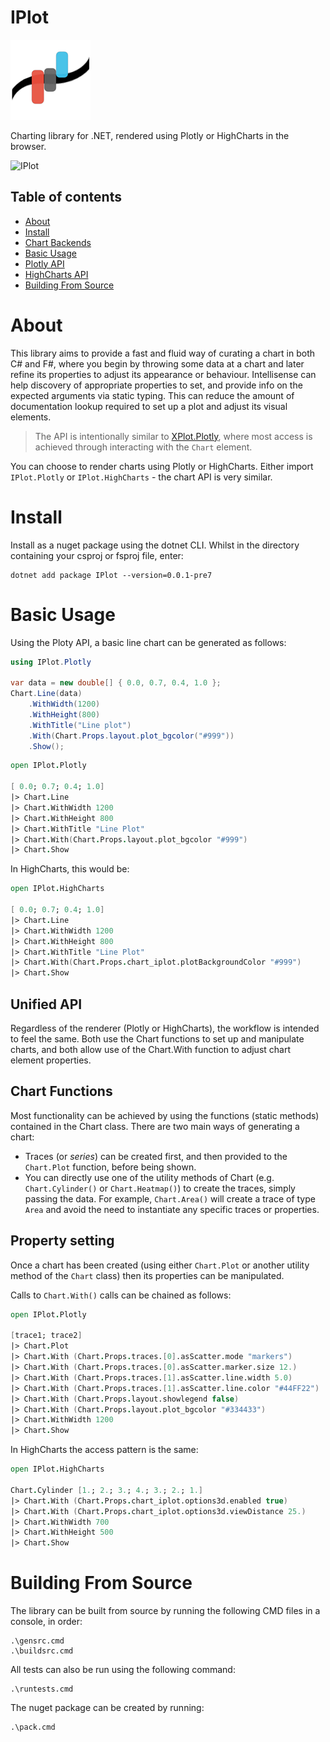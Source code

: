 # IPlot

![IPlot](https://github.com/malisimo/IPlot/raw/main/Icon.png)

Charting library for .NET, rendered using Plotly or HighCharts in the browser.


![IPlot](https://user-images.githubusercontent.com/24556021/101267338-64526e80-374f-11eb-9eec-ba6804b7c51d.png)

## Table of contents

- [About](#about)
- [Install](#install)
- [Chart Backends](#chart-backends)
- [Basic Usage](#basic-usage)
- [Plotly API](https://github.com/malisimo/iplot/blob/master/src/IPlot.Plotly/ReadMe.md)
- [HighCharts API](https://github.com/malisimo/iplot/blob/master/src/IPlot.HighCharts/ReadMe.md)
- [Building From Source](#building-from-source)

# About

This library aims to provide a fast and fluid way of curating a chart in both C# and F#, where you begin by throwing some data at a chart and later refine its properties to adjust its appearance or behaviour.  Intellisense can help discovery of appropriate properties to set, and provide info on the expected arguments via static typing.  This can reduce the amount of documentation lookup required to set up a plot and adjust its visual elements.

> The API is intentionally similar to [XPlot.Plotly](https://fslab.org/XPlot/), where most access is achieved through interacting with the ```Chart``` element.

You can choose to render charts using Plotly or HighCharts. Either import ```IPlot.Plotly``` or ```IPlot.HighCharts``` - the chart API is very similar.

# Install

Install as a nuget package using the dotnet CLI.  Whilst in the directory containing your csproj or fsproj file, enter:

```
dotnet add package IPlot --version=0.0.1-pre7
```

# Basic Usage

Using the Ploty API, a basic line chart can be generated as follows:

```csharp
using IPlot.Plotly

var data = new double[] { 0.0, 0.7, 0.4, 1.0 };
Chart.Line(data)
    .WithWidth(1200)
    .WithHeight(800)
    .WithTitle("Line plot")
    .With(Chart.Props.layout.plot_bgcolor("#999"))
    .Show();
```

```fsharp
open IPlot.Plotly

[ 0.0; 0.7; 0.4; 1.0]
|> Chart.Line
|> Chart.WithWidth 1200
|> Chart.WithHeight 800
|> Chart.WithTitle "Line Plot"
|> Chart.With(Chart.Props.layout.plot_bgcolor "#999")
|> Chart.Show
```

In HighCharts, this would be:

```fsharp
open IPlot.HighCharts

[ 0.0; 0.7; 0.4; 1.0]
|> Chart.Line
|> Chart.WithWidth 1200
|> Chart.WithHeight 800
|> Chart.WithTitle "Line Plot"
|> Chart.With(Chart.Props.chart_iplot.plotBackgroundColor "#999")
|> Chart.Show
```

## Unified API

Regardless of the renderer (Plotly or HighCharts), the workflow is intended to feel the same.  Both use the Chart functions to set up and manipulate charts, and both allow use of the Chart.With function to adjust chart element properties.

## Chart Functions

Most functionality can be achieved by using the functions (static methods) contained in the Chart class.  There are two main ways of generating a chart:

* Traces (or *series*) can be created first, and then provided to the ```Chart.Plot``` function, before being shown.
* You can directly use one of the utility methods of Chart (e.g. ```Chart.Cylinder()``` or ```Chart.Heatmap()```) to create the traces, simply passing the data.  For example, ```Chart.Area()``` will create a trace of type ```Area``` and avoid the need to instantiate any specific traces or properties.

## Property setting

Once a chart has been created (using either ```Chart.Plot``` or another utility method of the ```Chart``` class) then its properties can be manipulated.


Calls to ```Chart.With()``` calls can be chained as follows:

```fsharp
open IPlot.Plotly

[trace1; trace2]
|> Chart.Plot
|> Chart.With (Chart.Props.traces.[0].asScatter.mode "markers")
|> Chart.With (Chart.Props.traces.[0].asScatter.marker.size 12.)
|> Chart.With (Chart.Props.traces.[1].asScatter.line.width 5.0)
|> Chart.With (Chart.Props.traces.[1].asScatter.line.color "#44FF22")
|> Chart.With (Chart.Props.layout.showlegend false)
|> Chart.With (Chart.Props.layout.plot_bgcolor "#334433")
|> Chart.WithWidth 1200
|> Chart.Show
```

In HighCharts the access pattern is the same:

```fsharp
open IPlot.HighCharts

Chart.Cylinder [1.; 2.; 3.; 4.; 3.; 2.; 1.]
|> Chart.With (Chart.Props.chart_iplot.options3d.enabled true)
|> Chart.With (Chart.Props.chart_iplot.options3d.viewDistance 25.)
|> Chart.WithWidth 700
|> Chart.WithHeight 500
|> Chart.Show
```

# Building From Source

The library can be built from source by running the following CMD files in a console, in order:

```
.\gensrc.cmd
.\buildsrc.cmd
```

All tests can also be run using the following command:

```
.\runtests.cmd
```

The nuget package can be created by running:

```
.\pack.cmd
```
